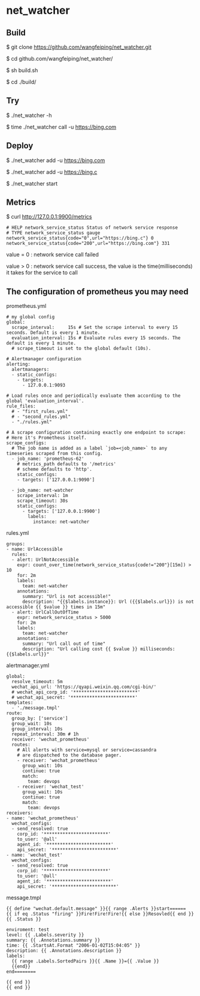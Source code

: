 # net_watcher

## Build

$ git clone https://github.com/wangfeiping/net_watcher.git

$ cd github.com/wangfeiping/net_watcher/

$ sh build.sh

$ cd ./build/

## Try

$ ./net_watcher -h

$ time ./net_watcher call -u https://bing.com

## Deploy

$ ./net_watcher add -u https://bing.com

$ ./net_watcher add -u https://bing.c

$ ./net_watcher start

## Metrics

$ curl http://127.0.0.1:9900/metrics

```
# HELP network_service_status Status of network service response 
# TYPE network_service_status gauge
network_service_status{code="0",url="https://bing.c"} 0
network_service_status{code="200",url="https://bing.com"} 331
```

value = 0 : network service call failed

value > 0 : network service call success, the value is the time(milliseconds) it takes for the service to call

## The configuration of prometheus you may need

prometheus.yml

```
# my global config
global:
  scrape_interval:     15s # Set the scrape interval to every 15 seconds. Default is every 1 minute.
  evaluation_interval: 15s # Evaluate rules every 15 seconds. The default is every 1 minute.
  # scrape_timeout is set to the global default (10s).

# Alertmanager configuration
alerting:
  alertmanagers:
  - static_configs:
    - targets:
      - 127.0.0.1:9093

# Load rules once and periodically evaluate them according to the global 'evaluation_interval'.
rule_files:
  # - "first_rules.yml"
  # - "second_rules.yml"
  - "./rules.yml"

# A scrape configuration containing exactly one endpoint to scrape:
# Here it's Prometheus itself.
scrape_configs:
  # The job name is added as a label `job=<job_name>` to any timeseries scraped from this config.
  - job_name: 'prometheus-62'
    # metrics_path defaults to '/metrics'
    # scheme defaults to 'http'.
    static_configs:
    - targets: ['127.0.0.1:9090']

  - job_name: net-watcher
    scrape_interval: 1m
    scrape_timeout: 30s
    static_configs:
      - targets: ['127.0.0.1:9900']
        labels:
          instance: net-watcher
```

rules.yml

```
groups:
- name: UrlAccessible
  rules:
  - alert: UrlNotAccessible
    expr: count_over_time(network_service_status{code!="200"}[15m]) > 10
    for: 2m
    labels:
      team: net-watcher
    annotations:
      summary: "Url is not accessible!"
      description: "{{$labels.instance}}: Url ({{$labels.url}}) is not accessible {{ $value }} times in 15m"
  - alert: UrlCallOutOfTime
    expr: network_service_status > 5000
    for: 2m
    labels:
      team: net-watcher
    annotations:
      summary: "Url call out of time"
      description: "Url calling cost {{ $value }} milliseconds: {{$labels.url}}"
```

alertmanager.yml

```
global:
  resolve_timeout: 5m
  wechat_api_url: 'https://qyapi.weixin.qq.com/cgi-bin/'
  # wechat_api_corp_id: '************************'
  # wechat_api_secret: '************************'
templates:
  - './message.tmpl'
route:
  group_by: ['service']
  group_wait: 10s
  group_interval: 10s
  repeat_interval: 30m # 1h
  receiver: 'wechat_prometheus'
  routes:
    # All alerts with service=mysql or service=cassandra
    # are dispatched to the database pager.
    - receiver: 'wechat_prometheus'
      group_wait: 10s
      continue: true
      match:
        team: devops
    - receiver: 'wechat_test'
      group_wait: 10s
      continue: true
      match:
        team: devops
receivers:
- name: 'wechat_prometheus'
  wechat_configs:
  - send_resolved: true
    corp_id: '************************'
    to_user: '@all'
    agent_id: '************************'
    api_secret: '************************'
- name: 'wechat_test'
  wechat_configs:
  - send_resolved: true
    corp_id: '************************'
    to_user: '@all'
    agent_id: '************************'
    api_secret: '************************'
```

message.tmpl

```
{{ define "wechat.default.message" }}{{ range .Alerts }}start======
{{ if eq .Status "firing" }}Fire!Fire!Fire!{{ else }}Resovled{{ end }} {{ .Status }}

enviroment: test
level: {{ .Labels.severity }}
summary: {{ .Annotations.summary }}
time: {{ .StartsAt.Format "2006-01-02T15:04:05" }}
description: {{ .Annotations.description }}
labels:
  {{ range .Labels.SortedPairs }}{{ .Name }}={{ .Value }}
  {{end}}
end========

{{ end }}
{{ end }}
```

